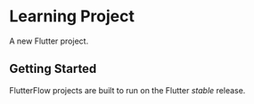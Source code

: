 # Learning Project

A new Flutter project.

## Getting Started

FlutterFlow projects are built to run on the Flutter _stable_ release.
